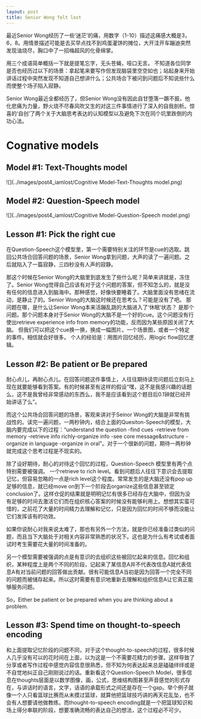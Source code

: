 ```yaml
---
layout: post
title: Senior Wong felt lost
---
```


最近Senior Wong经历了一些‘迷茫’的痛，用数字（1-10）描述这痛感大概是3，6，8。用情景描述可能是去买早点找不到鸡蛋灌饼的摊位，大开洼开车蹦迪突然发现油烧尽，胸口中了一招梅超风的化骨绵掌。

用三个成语简单概括一下就是提笔忘字，无头苍蝇，哑口无言。
不知道各位同学是否也经历过以下的场景：拿起笔来要写作但发现脑袋里空空如也；站起身来开始讲话过程中突然发现不知道自己想讲什么；公共场合下被问到问题后不知说些什么而使整个场子陷入寂静。

Senior Wong最近全都经历了，但Senior Wong没有因此自甘堕落一蹶不振，他化悲痛为力量，野火烧不尽春风吹又生的对这三件事情进行了深入的自我剖析。惊喜的‘自创’了两个关于大脑思考表达的认知模型以及避免下次在同个坑里跌倒的内功心法。

# Cognative models # 
## Model #1: Text-Thoughts model ##
![](../images/post4_iamlost/Cognitive Model-Text-Thoughts model.png)
## Model #2: Question-Speech model ##
![](../images/post4_iamlost/Cognitive Model-Question-Speech model.png)

## Lesson #1: Pick the right cue ##
在Question-Speech这个模型里，第一个需要特别关注的环节是cue的选取。跳回公共场合回答问题的场景，Senior Wong拿到问题，大声的读了一遍问题。之后就陷入了一篇寂静，三四秒没有人声的寂静。

那这个时候在Senior Wong的大脑里到底发生了些什么呢？简单来讲就是，冻住了。Senior Wong觉得自己应该有对于这个问题的答案，但不知怎么的，就是没有任何的信息进入到脑海中。那种感觉，好像快要睡着了。大脑里面没有思绪在流动，是静止了的。Senior Wong的大脑这时候还在思考么？可能是没有了吧。
那问题在哪，是什么让Senior Wong本来活蹦乱跳的大脑进入了‘休眠’状态？
是那个问题。那个问题本身对于Senior Wong的大脑不是一个好的cue。这个问题没有行使出retrieve experience info from memory的功能，反而因为某些原因关闭了大脑。
但我们可以把这个cue换一换，换成一幅图片，一个场景图，或者一个特定的事件。相信就会好很多。
个人的经验是：用图片回忆经历，用logic flow回忆逻辑。


## Lesson #2: Be patient or Be prepared ##
耐心点儿，再耐心点儿。在回答问题这件事情上，人往往期待读完问题后立刻马上现在就要能够看到答案。有的时候甚至有这样的假设“嘿，这不是我感兴趣的话题么，这不是我曾经非常感动的东西么，我不是应该看到这个题目后0.1钟就已经开始讲话了么”。

而这个公共场合回答问题的场景，客观来讲对于Seinor Wong的大脑是非常有挑战性的。读完一遍问题，一两秒钟内，结合上面的Quesiton-Speech的模型，大脑内要完成以下的过程：“understand the question -find cues -retrieve from memory -retrieve info richly-organize info -see core message&structure -organize in language -organize in oral”。对于一个很新的问题，期待一两秒钟就完成这个思考过程是不现实的。 

除了设好期待，耐心的对待这个回忆的过程，Question-Speech 模型里有两个点特别需要被强调。
一个retrieve to rich level。看到问题后人往往下意识会去提取记忆，但容易忽略的一点是rich level这个程度。常常发生的是大脑还没有pop up足够的信息，就已经move on到下一个阶段去organize这些信息甚至锁定conclusion了。这样仓促的结果就是明明记忆有很多已经存在大脑中，但因为没有足够的时间去激活它们而在组织核心答案的时候没有能够利用上。想想其实蛮可惜的，之前花了大量的时间精力去理解和记忆，只是因为回忆的时间不够而没能让它们发挥该有的功效。

如果你说耐心对我来说太难了，那也有另外一个方法，就是你已经准备过类似的问题，而且当下大脑处于对相关内容非常熟悉的状况下。这也是为什么有考试或者面试时考生需要花大量的时间准备的。

另一个模型需要被强调的点是有意识的去组织这些被回忆起来的信息。回忆和组织，某种程度上是两个不同的阶段，记起来了某信息A并不代表改信息A就代表信息A有对当前问题的回答做出贡献。很有可能信息A当初是因为回答一个完全不同的问题而被储存起来。所以这时需要有意识地重新去理解和组织信息A让它真正能够服务问题。 

So，Either be patient or be prepared when you are thinking about a problem. 

## Lesson #3: Spend time on thought-to-speech encoding ##
和上面提取记忆阶段的问题不同，对于这个thought-to-speech的过程，很多时候人几乎没有可以的花时间在上面，以为这是一个不需要花精力的步骤。这样导致了分享或者写作过程中感觉内容信息很熟悉，但不知为何表达起来总是磕磕绊绊或是不自觉地纠正自己刚刚说过的话。重新看这个Question-Speech Model，很多信息在thoughts层面是以数学图像，画，公式，思维结构图甚至声音感觉的形式存在，与讲话时的语言，文字，话语的承载形式之间还是存在一个gap。举个例子就像一个人只看篮球比赛而从未摸过篮球，就算他把篮球技巧讲的再天花乱坠，也不会有人想要请他做教练。而thought-to-speech encoding就是一个把篮球知识和场上得分串联的阶段，想要准确流畅的表达自己的想法，这个过程必不可少。
